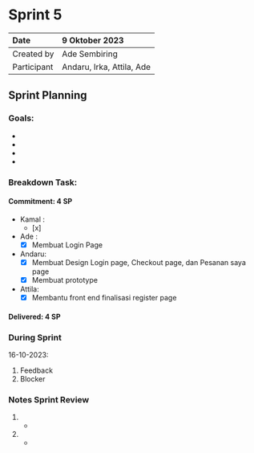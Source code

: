 # Sprint 5


|Date| 9 Oktober 2023|
| :- | :- |
|Created by|Ade Sembiring|
|Participant|Andaru, Irka, Attila, Ade|
## Sprint Planning
### Goals:
- 
- 
- 
- 

### Breakdown Task:
#### Commitment: 4 SP
- Kamal :
  - [x]
- Ade   : 
  - [x] Membuat Login Page
- Andaru: 
  - [x] Membuat Design Login page, Checkout page, dan Pesanan saya page
  - [X] Membuat prototype
- Attila: 
  - [x] Membantu front end finalisasi register page
#### Delivered:	 4 SP
### During Sprint
16-10-2023:

1. Feedback
1. Blocker
### Notes Sprint Review
1. - 
2. - 
